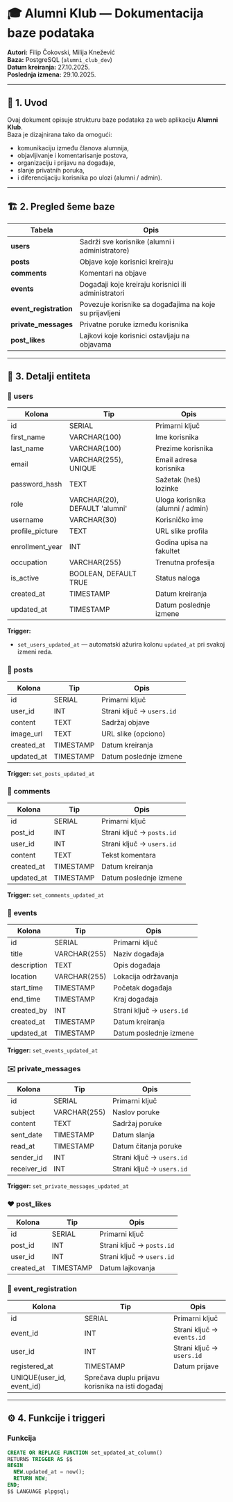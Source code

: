 # 🎓 Alumni Klub — Dokumentacija baze podataka

**Autori:** Filip Čokovski, Milija Knežević  
**Baza:** PostgreSQL (`alumni_club_dev`)  
**Datum kreiranja:** 27.10.2025.  
**Poslednja izmena:** 29.10.2025.  

---

## 🧩 1. Uvod

Ovaj dokument opisuje strukturu baze podataka za web aplikaciju **Alumni Klub**.  
Baza je dizajnirana tako da omogući:
- komunikaciju između članova alumnija,
- objavljivanje i komentarisanje postova,
- organizaciju i prijavu na događaje,
- slanje privatnih poruka,
- i diferencijaciju korisnika po ulozi (alumni / admin).

---

## 🏗️ 2. Pregled šeme baze

| Tabela | Opis |
|--------|------|
| **users** | Sadrži sve korisnike (alumni i administratore) |
| **posts** | Objave koje korisnici kreiraju |
| **comments** | Komentari na objave |
| **events** | Događaji koje kreiraju korisnici ili administratori |
| **event_registration** | Povezuje korisnike sa događajima na koje su prijavljeni |
| **private_messages** | Privatne poruke između korisnika |
| **post_likes** | Lajkovi koje korisnici ostavljaju na objavama |

---

## 🧱 3. Detalji entiteta

### 👤 **users**

| Kolona | Tip | Opis |
|---------|------|------|
| id | SERIAL | Primarni ključ |
| first_name | VARCHAR(100) | Ime korisnika |
| last_name | VARCHAR(100) | Prezime korisnika |
| email | VARCHAR(255), UNIQUE | Email adresa korisnika |
| password_hash | TEXT | Sažetak (heš) lozinke |
| role | VARCHAR(20), DEFAULT 'alumni' | Uloga korisnika (alumni / admin) |
| username | VARCHAR(30) | Korisničko ime |
| profile_picture | TEXT | URL slike profila |
| enrollment_year | INT | Godina upisa na fakultet |
| occupation | VARCHAR(255) | Trenutna profesija |
| is_active | BOOLEAN, DEFAULT TRUE | Status naloga |
| created_at | TIMESTAMP | Datum kreiranja |
| updated_at | TIMESTAMP | Datum poslednje izmene |

**Trigger:**  
- `set_users_updated_at` — automatski ažurira kolonu `updated_at` pri svakoj izmeni reda.

### 📝 **posts**

| Kolona | Tip | Opis |
|---------|------|------|
| id | SERIAL | Primarni ključ |
| user_id | INT | Strani ključ → `users.id` |
| content | TEXT | Sadržaj objave |
| image_url | TEXT | URL slike (opciono) |
| created_at | TIMESTAMP | Datum kreiranja |
| updated_at | TIMESTAMP | Datum poslednje izmene |

**Trigger:** `set_posts_updated_at`

### 💬 **comments**

| Kolona | Tip | Opis |
|---------|------|------|
| id | SERIAL | Primarni ključ |
| post_id | INT | Strani ključ → `posts.id` |
| user_id | INT | Strani ključ → `users.id` |
| content | TEXT | Tekst komentara |
| created_at | TIMESTAMP | Datum kreiranja |
| updated_at | TIMESTAMP | Datum poslednje izmene |

**Trigger:** `set_comments_updated_at`

### 📅 **events**

| Kolona | Tip | Opis |
|---------|------|------|
| id | SERIAL | Primarni ključ |
| title | VARCHAR(255) | Naziv događaja |
| description | TEXT | Opis događaja |
| location | VARCHAR(255) | Lokacija održavanja |
| start_time | TIMESTAMP | Početak događaja |
| end_time | TIMESTAMP | Kraj događaja |
| created_by | INT | Strani ključ → `users.id` |
| created_at | TIMESTAMP | Datum kreiranja |
| updated_at | TIMESTAMP | Datum poslednje izmene |

**Trigger:** `set_events_updated_at`

### ✉️ **private_messages**

| Kolona | Tip | Opis |
|---------|------|------|
| id | SERIAL | Primarni ključ |
| subject | VARCHAR(255) | Naslov poruke |
| content | TEXT | Sadržaj poruke |
| sent_date | TIMESTAMP | Datum slanja |
| read_at | TIMESTAMP | Datum čitanja poruke |
| sender_id | INT | Strani ključ → `users.id` |
| receiver_id | INT | Strani ključ → `users.id` |

**Trigger:** `set_private_messages_updated_at`

### ❤️ **post_likes**

| Kolona | Tip | Opis |
|---------|------|------|
| id | SERIAL | Primarni ključ |
| post_id | INT | Strani ključ → `posts.id` |
| user_id | INT | Strani ključ → `users.id` |
| created_at | TIMESTAMP | Datum lajkovanja |

### 🧾 **event_registration**

| Kolona | Tip | Opis |
|---------|------|------|
| id | SERIAL | Primarni ključ |
| event_id | INT | Strani ključ → `events.id` |
| user_id | INT | Strani ključ → `users.id` |
| registered_at | TIMESTAMP | Datum prijave |
| UNIQUE(user_id, event_id) | Sprečava duplu prijavu korisnika na isti događaj |

---

## ⚙️ 4. Funkcije i triggeri

### Funkcija
```sql
CREATE OR REPLACE FUNCTION set_updated_at_column()
RETURNS TRIGGER AS $$
BEGIN
  NEW.updated_at = now();
  RETURN NEW;
END;
$$ LANGUAGE plpgsql;
